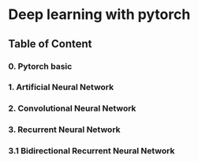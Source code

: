 <h1>Deep learning with pytorch</H1>
<h2>Table of Content</H1>
<h3>0. Pytorch basic</H1>
<h3>1. Artificial Neural Network</h3>
<h3>2. Convolutional Neural Network</h3>
<h3>3. Recurrent Neural Network</h3>
<h3>3.1 Bidirectional Recurrent Neural Network</h3>



